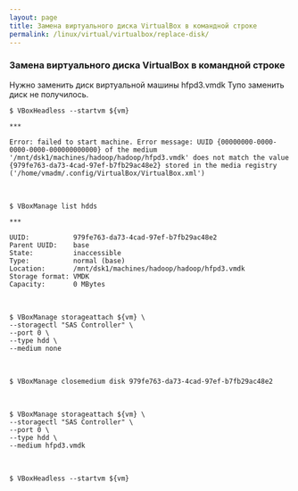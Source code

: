 ```yaml
---
layout: page
title: Замена виртуального диска VirtualBox в командной строке
permalink: /linux/virtual/virtualbox/replace-disk/
---
```


### Замена виртуального диска VirtualBox в командной строке

Нужно заменить диск виртуальной машины hfpd3.vmdk
Тупо заменить диск не получилось.



    $ VBoxHeadless --startvm ${vm}

    ***

    Error: failed to start machine. Error message: UUID {00000000-0000-0000-0000-000000000000} of the medium '/mnt/dsk1/machines/hadoop/hadoop/hfpd3.vmdk' does not match the value {979fe763-da73-4cad-97ef-b7fb29ac48e2} stored in the media registry ('/home/vmadm/.config/VirtualBox/VirtualBox.xml')


<br/>


    $ VBoxManage list hdds

    ***

    UUID:           979fe763-da73-4cad-97ef-b7fb29ac48e2
    Parent UUID:    base
    State:          inaccessible
    Type:           normal (base)
    Location:       /mnt/dsk1/machines/hadoop/hadoop/hfpd3.vmdk
    Storage format: VMDK
    Capacity:       0 MBytes




<br/>

    $ VBoxManage storageattach ${vm} \
    --storagectl "SAS Controller" \
    --port 0 \
    --type hdd \
    --medium none


<br/>

    $ VBoxManage closemedium disk 979fe763-da73-4cad-97ef-b7fb29ac48e2

<br/>


    $ VBoxManage storageattach ${vm} \
    --storagectl "SAS Controller" \
    --port 0 \
    --type hdd \
    --medium hfpd3.vmdk


<br/>

    $ VBoxHeadless --startvm ${vm}
